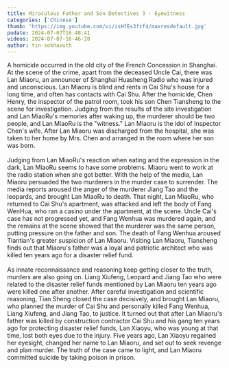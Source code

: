 ```yaml
---
title: Miraculous Father and Son Detectives 3 - Eyewitness
categories: ['Chinese']
thumb: 'https://img.youtube.com/vi/isHfEs3fzf4/maxresdefault.jpg'
pudate: 2024-07-07T16:48:41
videos: 2024-07-07-16-46-28
author: tin-sokhavuth
---
```

A homicide occurred in the old city of the French Concession in Shanghai. At the scene of the crime, apart from the deceased Uncle Cai, there was Lan Miaoru, an announcer of Shanghai Huasheng Radio who was injured and unconscious. Lan Miaoru is blind and rents in Cai Shu's house for a long time, and often has contacts with Cai Shu. After the homicide, Chen Henry, the inspector of the patrol room, took his son Chen Tiansheng to the scene for investigation. Judging from the results of the site investigation and Lan MiaoRu's memories after waking up, the murderer should be two people, and Lan MiaoRu is the "witness." Lan Miaoru is the idol of Inspector Chen's wife. After Lan Miaoru was discharged from the hospital, she was taken to her home by Mrs. Chen and arranged in the room where her son was born. 
<br/><br/>
Judging from Lan MiaoRu's reaction when eating and the expression in the dark, Lan MiaoRu seems to have some problems. Miaoru went to work at the radio station when she got better. With the help of the media, Lan Miaoru persuaded the two murderers in the murder case to surrender. The media reports aroused the anger of the murderer Jiang Tao and the leopards, and brought Lan MiaoRu to death. That night, Lan MiaoRu, who returned to Cai Shu's apartment, was attacked and left the body of Fang WenHua, who ran a casino under the apartment, at the scene. Uncle Cai's case has not progressed yet, and Fang Wenhua was murdered again, and the remains at the scene showed that the murderer was the same person, putting pressure on the father and son. The death of Fang Wenhua aroused Tiantian's greater suspicion of Lan Miaoru. Visiting Lan Miaoru, Tiansheng finds out that Miaoru's father was a loyal and patriotic architect who was killed ten years ago for a disaster relief fund.
<br/><br/>
As innate reconnaissance and reasoning keep getting closer to the truth, murders are also going on. Liang Xiufeng, Leopard and Jiang Tao who were related to the disaster relief funds mentioned by Lan Miaoru ten years ago were killed one after another. After careful investigation and scientific reasoning, Tian Sheng closed the case decisively, and brought Lan Miaoru, who planned the murder of Cai Shu and personally killed Fang Wenhua, Liang Xiufeng, and Jiang Tao, to justice. It turned out that after Lan Miaoru's father was killed by construction contractor Cai Shu and his gang ten years ago for protecting disaster relief funds, Lan Xiaoyu, who was young at that time, lost both eyes due to the injury. Five years ago, Lan Xiaoyu regained her eyesight, changed her name to Lan Miaoru, and set out to seek revenge and plan murder. The truth of the case came to light, and Lan Miaoru committed suicide by taking poison in prison.